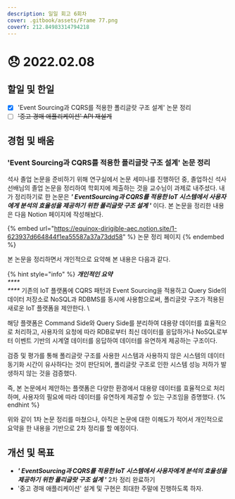 ```yaml
---
description: 일일 회고 6회차
cover: .gitbook/assets/Frame 77.png
coverY: 212.84983314794218
---
```


# 😞 2022.02.08

## 할일 및 한일

* [x] 'Event Sourcing과 CQRS를 적용한 폴리글랏 구조 설계' 논문 정리
* [ ] ~~'중고 경매 애플리케이션' API 재설계~~

## 경험 및 배움

### 'Event Sourcing과 CQRS를 적용한 폴리글랏 구조 설계' 논문 정리

&#x20;석사 졸업 논문을 준비하기 위해 연구실에서 논문 세미나를 진행하던 중, 졸업하신 석사 선배님의 졸업 논문을 정리하여 학회지에 제출하는 것을 교수님이 과제로 내주셨다. 내가 정리하기로 한 논문은 _**' EventSourcing과 CQRS를 적용한 IoT 시스템에서 사용자에게 분석의 효율성을 제공하기 위한 폴리글랏 구조 설계 '**_ 이다. 본 논문을 정리한 내용은 다음 Notion 페이지에 작성해놨다.

{% embed url="https://equinox-dirigible-aec.notion.site/1-623937d664844f1ea55587a37a73dd58" %}
논문 정리 페이지
{% endembed %}



본 논문을 정리하면서 개인적으로 요약해 본 내용은 다음과 같다.

{% hint style="info" %}
_**개인적인 요약**_\
_****_\
&#x20;_****_ 기존의 IoT 플랫폼에 CQRS 패턴과 Event Sourcing을 적용하고 Query Side의 데이터 저장소로 NoSQL과 RDBMS를 동시에 사용함으로써, 폴리글랏 구조가 적용된 새로운 IoT 플랫폼을 제안한다. \


해당 플랫폼은 Command Side와 Query Side를 분리하여 대용량 데이터를 효율적으로 처리하고, 사용자의 요청에 따라 RDB로부터 최신 데이터를 응답하거나 NoSQL로부터 이벤트 기반의 시계열 데이터를 응답하여 데이터를 유연하게 제공하는 구조이다.&#x20;



검증 및 평가를 통해 폴리글랏 구조를 사용한 시스템과 사용하지 않은 시스템의 데이터 동기화 시간이 유사하다는 것이 판단되어, 폴리글랏 구조로 인한 시스템 성능 저하가 발생하지 않는 것을 검증했다.



&#x20;즉, 본 논문에서 제안하는 플랫폼은 다양한 환경에서 대용량 데이터를 효율적으로 처리하며, 사용자의 필요에 따라 데이터를 유연하게 제공할 수 있는 구조임을 증명했다.
{% endhint %}



위와 같이 1차 논문 정리를 마쳤으나, 아직은 논문에 대한 이해도가 적어서 개인적으로 요약을 한 내용을 기반으로 2차 정리를 할 예정이다.

## 개선 및 목표

* _**' EventSourcing과 CQRS를 적용한 IoT 시스템에서 사용자에게 분석의 효율성을 제공하기 위한 폴리글랏 구조 설계 '**_ 2차 정리 완료하기
* '중고 경매 애플리케이션' 설계 및 구현은 최대한 주말에 진행하도록 하자.

